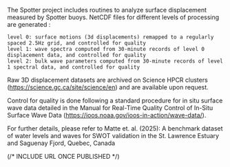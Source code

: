 The Spotter project includes routines to analyze surface displacement measured by Spotter buoys. NetCDF files for different levels of processing are generated :

    level 0: surface motions (3d displacements) remapped to a regularly spaced 2.5Hz grid, and controlled for quality
    level 1: wave spectra computed from 30-minute records of level 0 displacement data, and controlled for quality
    level 2: bulk wave parameters computed from 30-minute records of level 1 spectral data, and controlled for quality

Raw 3D displacement datasets are archived on Science HPCR clusters (https://science.gc.ca/site/science/en) and are available upon request.

Control for quality is done following a standard procedure for in situ surface wave data detailed in the Manual for Real-Time Quality Control of In-Situ Surface Wave Data (https://ioos.noaa.gov/ioos-in-action/wave-data/).

For further details, please refer to Matte et. al. (2025): A benchmark dataset of water levels and waves for SWOT validation in the St. Lawrence Estuary and Saguenay Fjord, Quebec, Canada

(/* INCLUDE URL ONCE PUBLISHED */)
